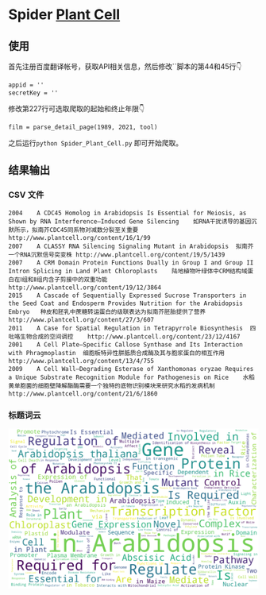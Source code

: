 # Spider [Plant Cell](http://www.plantcell.org/)

## 使用

首先注册百度翻译帐号，获取API相关信息，然后修改``脚本的第44和45行👇
```
appid = ''
secretKey = ''
```
修改第227行可选取爬取的起始和终止年限👇
```
film = parse_detail_page(1989, 2021, tool)
```
之后运行`python Spider_Plant_Cell.py` 即可开始爬取。
## 结果输出
### CSV 文件
```
2004	A CDC45 Homolog in Arabidopsis Is Essential for Meiosis, as Shown by RNA Interference–Induced Gene Silencing	如RNA干扰诱导的基因沉默所示，拟南芥CDC45同系物对减数分裂至关重要	http://www.plantcell.org/content/16/1/99
2007	A CLASSY RNA Silencing Signaling Mutant in Arabidopsis	拟南芥一个RNA沉默信号突变株	http://www.plantcell.org/content/19/5/1439
2007	A CRM Domain Protein Functions Dually in Group I and Group II Intron Splicing in Land Plant Chloroplasts	陆地植物叶绿体中CRM结构域蛋白在Ⅰ组和Ⅱ组内含子剪接中的双重功能	http://www.plantcell.org/content/19/12/3864
2015	A Cascade of Sequentially Expressed Sucrose Transporters in the Seed Coat and Endosperm Provides Nutrition for the Arabidopsis Embryo	种皮和胚乳中蔗糖转运蛋白的级联表达为拟南芥胚胎提供了营养	http://www.plantcell.org/content/27/3/607
2011	A Case for Spatial Regulation in Tetrapyrrole Biosynthesis	四吡咯生物合成的空间调控	http://www.plantcell.org/content/23/12/4167
2001	A Cell Plate–Specific Callose Synthase and Its Interaction with Phragmoplastin	细胞板特异性胼胝质合成酶及其与胞浆蛋白的相互作用	http://www.plantcell.org/content/13/4/755
2009	A Cell Wall–Degrading Esterase of Xanthomonas oryzae Requires a Unique Substrate Recognition Module for Pathogenesis on Rice	水稻黄单胞菌的细胞壁降解酯酶需要一个独特的底物识别模块来研究水稻的发病机制	http://www.plantcell.org/content/21/6/1860
```
### 标题词云
![](baidu_Plant_Cell_Articles.png)

